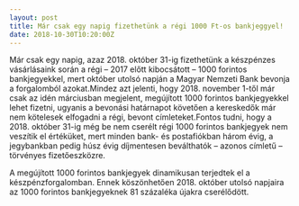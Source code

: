 ```yaml
---
layout: post
title: Már csak egy napig fizethetünk a régi 1000 Ft-os bankjeggyel!
date: 2018-10-30T10:20:00Z
---
```



Már csak egy napig, azaz 2018. október 31-ig fizethetünk a készpénzes vásárlásaink során a régi – 2017 előtt kibocsátott – 1000 forintos bankjegyekkel, mert október utolsó napján a Magyar Nemzeti Bank bevonja a forgalomból azokat.Mindez azt jelenti, hogy 2018. november 1-től már csak az idén márciusban megjelent, megújított 1000 forintos bankjegyekkel lehet fizetni, ugyanis a bevonási határnapot követően a kereskedők már nem kötelesek elfogadni a régi, bevont címleteket.Fontos tudni, hogy a 2018. október 31-ig még be nem cserélt régi 1000 forintos bankjegyek nem veszítik el értéküket, mert minden bank- és postafiókban három évig, a jegybankban pedig húsz évig díjmentesen beválthatók – azonos címletű ­– törvényes fizetőeszközre.

A megújított 1000 forintos bankjegyek dinamikusan terjedtek el a készpénzforgalomban. Ennek köszönhetően 2018. október utolsó napjaira az 1000 forintos bankjegyeknek 81 százaléka újakra cserélődött.
